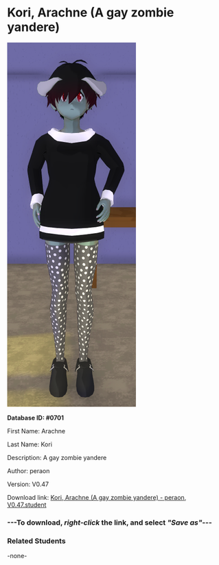 # Kori, Arachne (A gay zombie yandere)

<img src="Files/Images/Kori, Arachne (A gay zombie yandere).png" title="Kori, Arachne (A gay zombie yandere) - peraon, V0.47">

**Database ID: #0701**

First Name: Arachne

Last Name: Kori

Description: A gay zombie yandere

Author: peraon

Version: V0.47

Download link: <a href="https://raw.githubusercontent.com/Arbiter1223/Daigaku-Gurashi-Custom-Students/master/Files/Studen%20Files/Kori%2C%20Arachne%20(A%20gay%20zombie%20yandere)%20-%20peraon%2C%20V0.47.student">Kori, Arachne (A gay zombie yandere) - peraon, V0.47.student</a>

### ---**To download, _right-click_ the link, and select _"Save as"_**---

### Related Students

-none-
